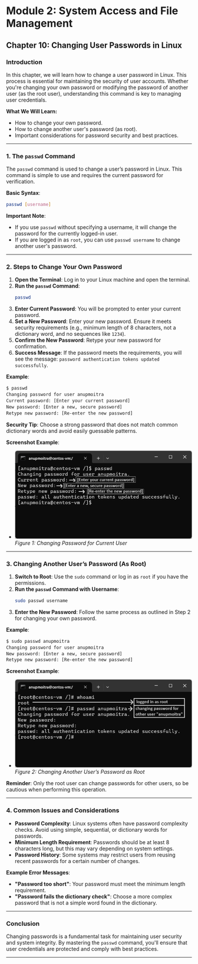 # **Module 2: System Access and File Management**

## **Chapter 10: Changing User Passwords in Linux**

### **Introduction**  
In this chapter, we will learn how to change a user password in Linux. This process is essential for maintaining the security of user accounts. Whether you're changing your own password or modifying the password of another user (as the root user), understanding this command is key to managing user credentials.

**What We Will Learn:**
- How to change your own password.
- How to change another user's password (as root).
- Important considerations for password security and best practices.

---

### **1. The `passwd` Command**

The `passwd` command is used to change a user’s password in Linux. This command is simple to use and requires the current password for verification.

**Basic Syntax**:
```bash
passwd [username]
```

**Important Note**:  
- If you use `passwd` without specifying a username, it will change the password for the currently logged-in user.
- If you are logged in as `root`, you can use `passwd username` to change another user's password.

---

### **2. Steps to Change Your Own Password**

1. **Open the Terminal**: Log in to your Linux machine and open the terminal.
2. **Run the `passwd` Command**:
   ```bash
   passwd
   ```
3. **Enter Current Password**: You will be prompted to enter your current password.
4. **Set a New Password**: Enter your new password. Ensure it meets security requirements (e.g., minimum length of 8 characters, not a dictionary word, and no sequences like `1234`).
5. **Confirm the New Password**: Retype your new password for confirmation.
6. **Success Message**: If the password meets the requirements, you will see the message: `password authentication tokens updated successfully`.

**Example**:
```bash
$ passwd
Changing password for user anupmoitra
Current password: [Enter your current password]
New password: [Enter a new, secure password]
Retype new password: [Re-enter the new password]
```

**Security Tip**: Choose a strong password that does not match common dictionary words and avoid easily guessable patterns.

**Screenshot Example**:
- ![Screenshot Example 1](screenshots/01-current-user-pass-change.png)  
  *Figure 1: Changing Password for Current User*

---

### **3. Changing Another User’s Password (As Root)**

1. **Switch to Root**: Use the `sudo` command or log in as `root` if you have the permissions.
2. **Run the `passwd` Command with Username**:
   ```bash
   sudo passwd username
   ```
3. **Enter the New Password**: Follow the same process as outlined in Step 2 for changing your own password.

**Example**:
```bash
$ sudo passwd anupmoitra
Changing password for user anupmoitra
New password: [Enter a new, secure password]
Retype new password: [Re-enter the new password]
```

**Screenshot Example**:
- ![Screenshot Example 2](screenshots/02-other-user-pass-change.png)  
  *Figure 2: Changing Another User’s Password as Root*

**Reminder**: Only the root user can change passwords for other users, so be cautious when performing this operation.

---

### **4. Common Issues and Considerations**

- **Password Complexity**: Linux systems often have password complexity checks. Avoid using simple, sequential, or dictionary words for passwords.
- **Minimum Length Requirement**: Passwords should be at least 8 characters long, but this may vary depending on system settings.
- **Password History**: Some systems may restrict users from reusing recent passwords for a certain number of changes.

**Example Error Messages**:
- **"Password too short"**: Your password must meet the minimum length requirement.
- **"Password fails the dictionary check"**: Choose a more complex password that is not a simple word found in the dictionary.

---

### **Conclusion**

Changing passwords is a fundamental task for maintaining user security and system integrity. By mastering the `passwd` command, you'll ensure that user credentials are protected and comply with best practices.

---
